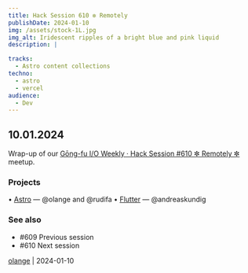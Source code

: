 ```yaml
---
title: Hack Session 610 ✼ Remotely
publishDate: 2024-01-10
img: /assets/stock-1L.jpg
img_alt: Iridescent ripples of a bright blue and pink liquid
description: |

tracks:
  - Astro content collections
techno:
  - astro
  - vercel
audience:
  - Dev
---
```


## 10.01.2024

Wrap-up of our [Gōng-fu I/O Weekly · Hack Session #610 ✼ Remotely ✼](https://www.meetup.com/gōngfuio/events/298075502/) meetup.

### Projects

• [Astro](https://astro.build) — @olange and @rudifa
• [Flutter](https://flutter.dev) — @andreaskundig

### See also

* #609 Previous session
* #610 Next session

[olange](https://github.com/olange) | 2024-01-10


